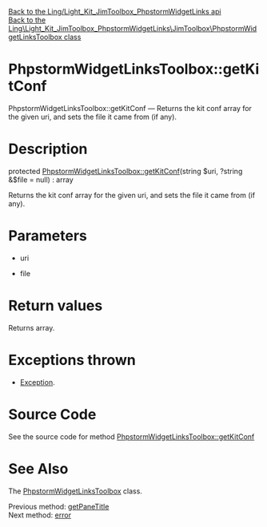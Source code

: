 [Back to the Ling/Light_Kit_JimToolbox_PhpstormWidgetLinks api](https://github.com/lingtalfi/Light_Kit_JimToolbox_PhpstormWidgetLinks/blob/master/doc/api/Ling/Light_Kit_JimToolbox_PhpstormWidgetLinks.md)<br>
[Back to the Ling\Light_Kit_JimToolbox_PhpstormWidgetLinks\JimToolbox\PhpstormWidgetLinksToolbox class](https://github.com/lingtalfi/Light_Kit_JimToolbox_PhpstormWidgetLinks/blob/master/doc/api/Ling/Light_Kit_JimToolbox_PhpstormWidgetLinks/JimToolbox/PhpstormWidgetLinksToolbox.md)


PhpstormWidgetLinksToolbox::getKitConf
================



PhpstormWidgetLinksToolbox::getKitConf — Returns the kit conf array for the given uri, and sets the file it came from (if any).




Description
================


protected [PhpstormWidgetLinksToolbox::getKitConf](https://github.com/lingtalfi/Light_Kit_JimToolbox_PhpstormWidgetLinks/blob/master/doc/api/Ling/Light_Kit_JimToolbox_PhpstormWidgetLinks/JimToolbox/PhpstormWidgetLinksToolbox/getKitConf.md)(string $uri, ?string &$file = null) : array




Returns the kit conf array for the given uri, and sets the file it came from (if any).




Parameters
================


- uri

    

- file

    


Return values
================

Returns array.


Exceptions thrown
================

- [Exception](http://php.net/manual/en/class.exception.php).&nbsp;







Source Code
===========
See the source code for method [PhpstormWidgetLinksToolbox::getKitConf](https://github.com/lingtalfi/Light_Kit_JimToolbox_PhpstormWidgetLinks/blob/master/JimToolbox/PhpstormWidgetLinksToolbox.php#L79-L90)


See Also
================

The [PhpstormWidgetLinksToolbox](https://github.com/lingtalfi/Light_Kit_JimToolbox_PhpstormWidgetLinks/blob/master/doc/api/Ling/Light_Kit_JimToolbox_PhpstormWidgetLinks/JimToolbox/PhpstormWidgetLinksToolbox.md) class.

Previous method: [getPaneTitle](https://github.com/lingtalfi/Light_Kit_JimToolbox_PhpstormWidgetLinks/blob/master/doc/api/Ling/Light_Kit_JimToolbox_PhpstormWidgetLinks/JimToolbox/PhpstormWidgetLinksToolbox/getPaneTitle.md)<br>Next method: [error](https://github.com/lingtalfi/Light_Kit_JimToolbox_PhpstormWidgetLinks/blob/master/doc/api/Ling/Light_Kit_JimToolbox_PhpstormWidgetLinks/JimToolbox/PhpstormWidgetLinksToolbox/error.md)<br>

